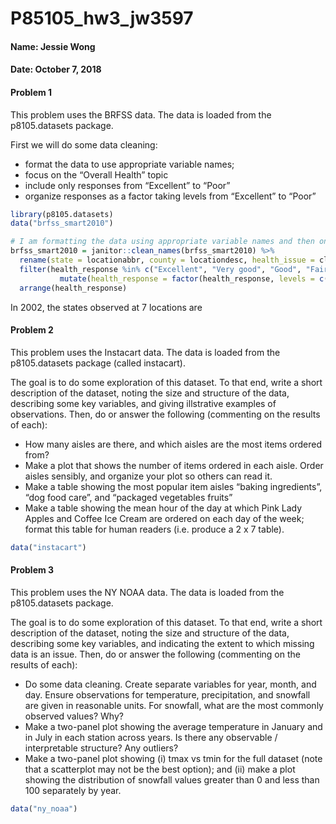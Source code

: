 P85105\_hw3\_jw3597
================

#### Name: Jessie Wong

#### Date: October 7, 2018

#### Problem 1

This problem uses the BRFSS data. The data is loaded from the p8105.datasets package.

First we will do some data cleaning:

-   format the data to use appropriate variable names;
-   focus on the “Overall Health” topic
-   include only responses from “Excellent” to “Poor”
-   organize responses as a factor taking levels from “Excellent” to “Poor”

``` r
library(p8105.datasets)
data("brfss_smart2010")

# I am formatting the data using appropriate variable names and then only using responses from "Excellent" to "Poor":
brfss_smart2010 = janitor::clean_names(brfss_smart2010) %>%
  rename(state = locationabbr, county = locationdesc, health_issue = class, health_issue_topic = topic, health_question = question, health_response = response, lower_95CI = confidence_limit_low, upper_95CI = confidence_limit_high) %>% 
  filter(health_response %in% c("Excellent", "Very good", "Good", "Fair", "Poor")) %>%
           mutate(health_response = factor(health_response, levels = c("Excellent", "Very good", "Good", "Fair", "Poor"))) %>%
  arrange(health_response)
```

In 2002, the states observed at 7 locations are

#### Problem 2

This problem uses the Instacart data. The data is loaded from the p8105.datasets package (called instacart).

The goal is to do some exploration of this dataset. To that end, write a short description of the dataset, noting the size and structure of the data, describing some key variables, and giving illstrative examples of observations. Then, do or answer the following (commenting on the results of each):

-   How many aisles are there, and which aisles are the most items ordered from?
-   Make a plot that shows the number of items ordered in each aisle. Order aisles sensibly, and organize your plot so others can read it.
-   Make a table showing the most popular item aisles “baking ingredients”, “dog food care”, and “packaged vegetables fruits”
-   Make a table showing the mean hour of the day at which Pink Lady Apples and Coffee Ice Cream are ordered on each day of the week; format this table for human readers (i.e. produce a 2 x 7 table).

``` r
data("instacart")
```

#### Problem 3

This problem uses the NY NOAA data. The data is loaded from the p8105.datasets package.

The goal is to do some exploration of this dataset. To that end, write a short description of the dataset, noting the size and structure of the data, describing some key variables, and indicating the extent to which missing data is an issue. Then, do or answer the following (commenting on the results of each):

-   Do some data cleaning. Create separate variables for year, month, and day. Ensure observations for temperature, precipitation, and snowfall are given in reasonable units. For snowfall, what are the most commonly observed values? Why?
-   Make a two-panel plot showing the average temperature in January and in July in each station across years. Is there any observable / interpretable structure? Any outliers?
-   Make a two-panel plot showing (i) tmax vs tmin for the full dataset (note that a scatterplot may not be the best option); and (ii) make a plot showing the distribution of snowfall values greater than 0 and less than 100 separately by year.

``` r
data("ny_noaa")
```
